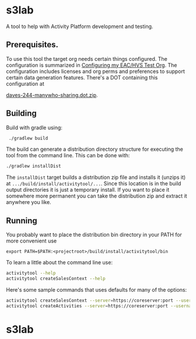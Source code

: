 # s3lab

A tool to help with Activity Platform development and testing.

## Prerequisites.
To use this tool the target org needs certain things configured. The configuration is summarized in
 [Configuring my EAC/HVS Test Org](https://docs.google.com/document/d/1-bMCsu86yoN9xfcTW5H15vC7KwJiAgGDXP0eWDSGMQs/view).
The configuration includes licenses and org perms and preferences to support certain data generation features. There's a 
DOT containing this configuration at 



[daves-244-manywho-sharing.dot.zip](https://drive.google.com/file/d/1X12DQd2BfdkCXX9Pz-hnaOh4dSEuEuqG/view).

## Building
Build with gradle using:
```bash
 ./gradlew build
 ```
The build can generate a distribution directory structure for executing the tool from the command line. This can be done 
with:
```bash
./gradlew installDist
```
The ```installDist``` target builds a distribution zip file and installs it (unzips it) at 
```.../build/install/activitytool/...```. Since this location is in the build output directories it is just a temporary
install. If you want to place it somewhere more permanent you can take the distribution zip and extract
it anywhere you like.

## Running
You probably want to place the distribution bin directory in your PATH for more convenient use
```
export PATH=$PATH:<projectroot>/build/install/activitytool/bin
```

To learn a little about the command line use:
```bash
activitytool --help
activitytool createSalesContext --help
```
Here's some sample commands that uses defaults for many of the options:
```bash
activitytool createSalesContext --server=https://coreserver:port --username=admin@somewhere.net --password=test1234
activitytool createActivities --server=https://coreserver:port --username=admin@somewhere.net --password=test1234
```

# s3lab
